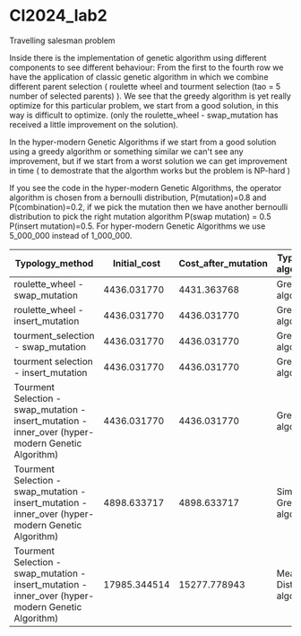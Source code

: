 # CI2024_lab2
Travelling salesman problem

Inside there is the implementation of genetic algorithm using different components to see different behaviour:
From the first to the fourth row we have the application of classic genetic algorithm in which we combine different parent selection ( roulette wheel and tourment selection (tao = 5 number of selected parents) ). We see that the greedy algorithm is yet really optimize for this particular problem, we start from a good solution, in this way is difficult to optimize. (only the  roulette_wheel - swap_mutation has received a little improvement on the solution).

In the hyper-modern Genetic Algorithms if we start from a good solution using a greedy algorithm or something similar we can't see any improvement, but if we start from a worst solution we can get improvement in time ( to demostrate that the algorthm works but the problem is NP-hard )

If you see the code in the hyper-modern Genetic Algorithms, the operator algorithm is chosen from a bernoulli distribution, P(mutation)=0.8 and P(combination)=0.2, if we pick the mutation then we have another bernoulli distribution to pick the right mutation algorithm P(swap mutation) = 0.5 P(insert mutation)=0.5.
For hyper-modern Genetic Algorithms we use 5_000_000 instead of 1_000_000.


| Typology_method  | Initial_cost |  Cost_after_mutation | Typology algorithm  | Steps |
|----------|----------|----------|----------|----------|
| roulette_wheel - swap_mutation | 4436.031770 | 4431.363768 | Greedy algorithm | 1_000_000 |
| roulette_wheel - insert_mutation | 4436.031770 | 4436.031770 | Greedy algorithm | 1_000_000 |
| tourment_selection - swap_mutation | 4436.031770 | 4436.031770 | Greedy algorithm | 1_000_000 |
| tourment selection - insert_mutation | 4436.031770 |4436.031770 | Greedy algorithm | 1_000_000 |
| Tourment Selection - swap_mutation - insert_mutation - inner_over (hyper-modern Genetic Algorithm) | 4436.031770 | 4436.031770 | Greedy algorithm | 5_000_000 |
| Tourment Selection - swap_mutation - insert_mutation - inner_over (hyper-modern Genetic Algorithm)| 4898.633717 | 4898.633717 | Similar Greedy algorithm | 5_000_000 |
| Tourment Selection - swap_mutation - insert_mutation - inner_over (hyper-modern Genetic Algorithm)| 17985.344514 | 15277.778943 | Mean Distance algorithm | 5_000_000 |

